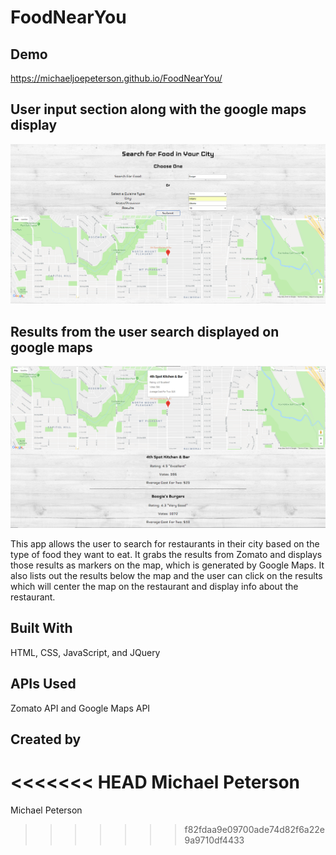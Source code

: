 # FoodNearYou

## Demo

https://michaeljoepeterson.github.io/FoodNearYou/

## User input section along with the google maps display

![input and map](screenshots/image1.PNG)

## Results from the user search displayed on google maps

![map and results](screenshots/image2.PNG)

This app allows the user to search for restaurants in their city based on the type of food they want to eat. It grabs the results from Zomato and displays those results as markers on the map, which is generated by Google Maps. It also lists out the results below the map and the user can click on the results which will center the map on the restaurant and display info about the restaurant.

## Built With

HTML, CSS, JavaScript, and JQuery

## APIs Used

Zomato API and Google Maps API

## Created by 

<<<<<<< HEAD
Michael Peterson
=======
Michael Peterson
>>>>>>> f82fdaa9e09700ade74d82f6a22e9a9710df4433

